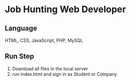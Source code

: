 # Job Hunting Web Developer
## Language
HTML, CSS, JavaScript, PHP, MySQL
## Run Step
1. Download all files in the local server
2. run index.html and sign in as Student or Company